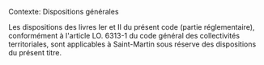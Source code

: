 Contexte: Dispositions générales

Les dispositions des livres Ier et II du présent code (partie réglementaire), conformément à l'article LO. 6313-1 du code général des collectivités territoriales, sont applicables à Saint-Martin sous réserve des dispositions du présent titre.